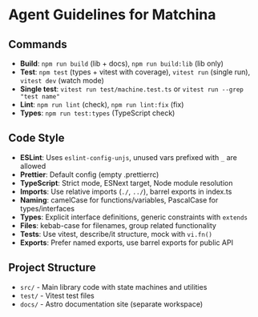 # Agent Guidelines for Matchina

## Commands

- **Build**: `npm run build` (lib + docs), `npm run build:lib` (lib only)
- **Test**: `npm test` (types + vitest with coverage), `vitest run` (single run), `vitest dev` (watch mode)
- **Single test**: `vitest run test/machine.test.ts` or `vitest run --grep "test name"`
- **Lint**: `npm run lint` (check), `npm run lint:fix` (fix)
- **Types**: `npm run test:types` (TypeScript check)

## Code Style

- **ESLint**: Uses `eslint-config-unjs`, unused vars prefixed with `_` are allowed
- **Prettier**: Default config (empty .prettierrc)
- **TypeScript**: Strict mode, ESNext target, Node module resolution
- **Imports**: Use relative imports (`./`, `../`), barrel exports in index.ts
- **Naming**: camelCase for functions/variables, PascalCase for types/interfaces
- **Types**: Explicit interface definitions, generic constraints with `extends`
- **Files**: kebab-case for filenames, group related functionality
- **Tests**: Use vitest, describe/it structure, mock with `vi.fn()`
- **Exports**: Prefer named exports, use barrel exports for public API

## Project Structure

- `src/` - Main library code with state machines and utilities
- `test/` - Vitest test files
- `docs/` - Astro documentation site (separate workspace)
